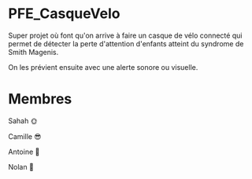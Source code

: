 # PFE_CasqueVelo

Super projet où font qu'on arrive à faire un casque de vélo connecté qui permet de détecter la perte d'attention d'enfants atteint du syndrome de Smith Magenis.  

On les prévient ensuite avec une alerte sonore ou visuelle.

# Membres
Sahah 🌞​  

Camille 😎​  

Antoine 🗿​  

Nolan 🫠
